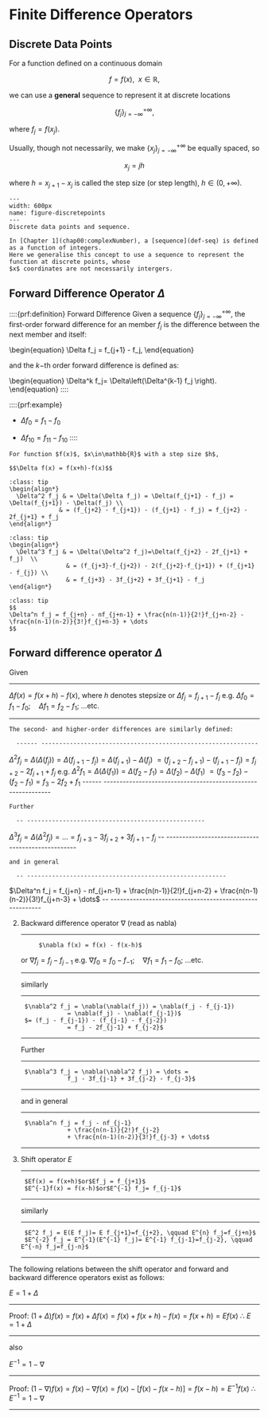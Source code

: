 # Finite Difference Operators

## Discrete Data Points

For a function defined on a continuous domain

$$f=f(x), ~~ x\in \mathbb{R},$$
	
we can use a **general** sequence to represent it at discrete locations

$$\left\{f_j\right\}_{j=-\infty}^{+\infty},$$
	
where  $f_j = f(x_j)$.

Usually, though not necessarily, we make $\left\{x_j\right\}_{j=-\infty}^{+\infty}$ be equally spaced, so

$$x_j= jh$$

where $h=x_{j+1}-x_j$ is called the step size (or step length), $h\in(0,+\infty)$.

```{figure} ../images/discrete.svg
---
width: 600px
name: figure-discretepoints
---
Discrete data points and sequence.
```

````{note}
In [Chapter 1](chap00:complexNumber), a [sequence](def-seq) is defined as a function of integers.
Here we generalise this concept to use a sequence to represent the function at discrete points, whose 
$x$ coordinates are not necessarily intergers.

````



## Forward Difference Operator $\Delta$

::::{prf:definition} Forward Difference
Given a sequence $\left\{f_j\right\}_{j=-\infty}^{+\infty}$, the first-order forward difference for an member $f_j$ is the difference between the next member and itself: 

\begin{equation}
  \Delta f_j = f_{j+1} - f_j,
\end{equation}

and the $k-$th order forward difference is defined as: 

\begin{equation}
  \Delta^k f_j= \Delta\left(\Delta^{k-1} f_j \right).
\end{equation}
::::

::::{prf:example}
- $\Delta f_0 = f_1 - f_0$

- $\Delta f_{10}= f_{11} - f_{10}$
::::

````{note}
For function $f(x)$, $x\in\mathbb{R}$ with a step size $h$,

$$\Delta f(x) = f(x+h)-f(x)$$
````

````{admonition} **Second-order Forward Difference**:
:class: tip
\begin{align*}
  \Delta^2 f_j & = \Delta(\Delta f_j) = \Delta(f_{j+1} - f_j) = \Delta(f_{j+1}) - \Delta(f_j) \\
              & = (f_{j+2} - f_{j+1}) - (f_{j+1} - f_j) = f_{j+2} - 2f_{j+1} + f_j
\end{align*}  
````

````{admonition} **Third-order Forward Difference**:
:class: tip
\begin{align*}
  \Delta^3 f_j & = \Delta(\Delta^2 f_j)=\Delta(f_{j+2} - 2f_{j+1} + f_j)  \\
                & = (f_{j+3}-f_{j+2}) - 2(f_{j+2}-f_{j+1}) + (f_{j+1} - f_{j}) \\
                & = f_{j+3} - 3f_{j+2} + 3f_{j+1} - f_j
\end{align*}  
````

````{admonition} **Higher-order Forward Difference**:
:class: tip
$$
\Delta^n f_j = f_{j+n} - nf_{j+n-1} + \frac{n(n-1)}{2!}f_{j+n-2} - \frac{n(n-1)(n-2)}{3!}f_{j+n-3} + \dots
$$    
````

## Forward difference operator $\Delta$

Given 

------ -----------------------------------------------------------------
$\Delta f(x) = f(x+h) - f(x)$, where $h$ denotes stepsize
or     $\Delta f_j = f_{j+1} - f_j$
e.g.   $\Delta f_0 = f_1 - f_0; \quad \Delta f_1 = f_2 - f_1;$ ...etc.
------ -----------------------------------------------------------------

    The second- and higher-order differences are similarly defined:

      ------ -------------------------------------------------------------
$\Delta^2 f_j = \Delta(\Delta(f_j)) = \Delta(f_{j+1} - f_j)
            = \Delta(f_{j+1}) - \Delta(f_j)$
$= (f_{j+2} - f_{j+1}) - (f_{j+1} - f_j)
            = f_{j+2} - 2f_{j+1} + f_j$
e.g.   $\Delta^2 f_1 = \Delta(\Delta(f_1)) = \Delta(f_2 - f_1)
            = \Delta(f_2) - \Delta(f_1)$
$= (f_3- f_2) - (f_2 - f_1)
            = f_3 - 2f_2 + f_1$
      ------ -------------------------------------------------------------

    Further

      -- --------------------------------------------------
$\Delta^3 f_j = \Delta(\Delta^2 f_j) = \dots =
            f_{j+3} - 3f_{j+2} + 3f_{j+1} - f_j$
      -- --------------------------------------------------

    and in general

      -- --------------------------------------------------------
$\Delta^n f_j = f_{j+n} - nf_{j+n-1}
            + \frac{n(n-1)}{2!}f_{j+n-2}
            + \frac{n(n-1)(n-2)}{3!}f_{j+n-3} + \dots$
      -- --------------------------------------------------------

2.  Backward difference operator $\nabla$ (read as nabla)

      ------ --------------------------------------------------------------------
             $\nabla f(x) = f(x) - f(x-h)$
      or     $\nabla f_j = f_j - f_{j-1}$
      e.g.   $\nabla f_0 = f_0 - f_{-1}; \quad \nabla f_1 = f_1 - f_0;$ ...etc.
      ------ --------------------------------------------------------------------

    similarly

      -- -------------------------------------------------------------
         $\nabla^2 f_j = \nabla(\nabla(f_j)) = \nabla(f_j - f_{j-1})
                     = \nabla(f_j) - \nabla(f_{j-1})$
         $= (f_j - f_{j-1}) - (f_{j-1} - f_{j-2})
                     = f_j - 2f_{j-1} + f_{j-2}$
      -- -------------------------------------------------------------

    Further

      -- --------------------------------------------------
         $\nabla^3 f_j = \nabla(\nabla^2 f_j) = \dots =
                     f_j - 3f_{j-1} + 3f_{j-2} - f_{j-3}$
      -- --------------------------------------------------

    and in general

      -- ------------------------------------------------------
         $\nabla^n f_j = f_j - nf_{j-1}
                     + \frac{n(n-1)}{2!}f_{j-2}
                     + \frac{n(n-1)(n-2)}{3!}f_{j-3} + \dots$
      -- ------------------------------------------------------

3.  Shift operator $E$

      -- ---------------------------------------------- -- --
         $Ef(x) = f(x+h)$or$Ef_j = f_{j+1}$                
         $E^{-1}f(x) = f(x-h)$or$E^{-1} f_j= f_{j-1}$      
      -- ---------------------------------------------- -- --

    similarly

      -- -------------------------------------------------------------------------------------- -- --
         $E^2 f_j = E(E f_j)= E f_{j+1}=f_{j+2}, \qquad E^{n} f_j=f_{j+n}$                         
         $E^{-2} f_j = E^{-1}(E^{-1} f_j)= E^{-1} f_{j-1}=f_{j-2}, \qquad E^{-n} f_j=f_{j-n}$      
      -- -------------------------------------------------------------------------------------- -- --

The following relations between the shift operator and forward and
backward difference operators exist as follows:

$E = 1 + \Delta$

  -------- -----------------------------------------------------------------------------
  Proof:   $(1+\Delta) f(x) = f(x) + \Delta f(x) = f(x) + f(x+h)-f(x)=f(x+h) = E f(x)$
           $\therefore$ $E = 1 + \Delta$
  -------- -----------------------------------------------------------------------------

also

$E^{-1} = 1 - \nabla$

  -------- -----------------------------------------------------------------------------------------------
  Proof:   $(1-\nabla) f(x) = f(x) - \nabla f(x) = f(x) - \left[f(x)-f(x-h)\right]=f(x-h) = E^{-1} f(x)$
           $\therefore$ $E^{-1}=1-\nabla$
  -------- -----------------------------------------------------------------------------------------------




